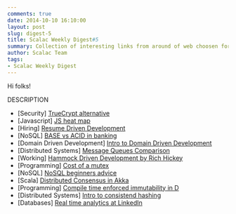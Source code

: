 ```yaml
---
comments: true
date: 2014-10-10 16:10:00
layout: post
slug: digest-5
title: Scalac Weekly Digest#5
summary: Collection of interesting links from around of web choosen for you by scalac team
author: Scalac Team
tags:
- Scalac Weekly Digest
---
```


Hi folks! 

DESCRIPTION

* \[Security\] [TrueCrypt alternative](http://www.esecurityplanet.com/open-source-security/veracrypt-a-worthy-truecrypt-alternative.html)
* \[Javascript\] [JS heat map](https://github.com/zeman/perfmap)
* \[Hiring\] [Resume Driven Development](http://radar.oreilly.com/2014/10/resume-driven-development.html)
* \[NoSQL\] [BASE vs ACID in banking](http://highscalability.com/blog/2013/5/1/myth-eric-brewer-on-why-banks-are-base-not-acid-availability.html)
* \[Domain Driven Development\] [Intro to Domain Driven Development](http://www.ntcoding.blogspot.com/2014/05/come-and-join-innovative-ddd-community.html)
* \[Distributed Systems\] [Message Queues Comparison](http://www.bravenewgeek.com/dissecting-message-queues/)
* \[Working\] [Hammock Driven Development by Rich Hickey](https://www.youtube.com/watch?v=f84n5oFoZBc)
* \[Programming\] [Cost of a mutex](http://mortoray.com/2011/12/16/how-does-a-mutex-work-what-does-it-cost/)
* \[NoSQL\] [NoSQL beginners advice](http://architects.dzone.com/articles/nosql-advice-i-wish-someone)
* \[Scala\] [Distributed Consensus in Akka](http://letitcrash.com/post/98879157982/introduction-to-distributed-consesnus-by-konrad)
* \[Programming\] [Compile time enforced immutability in D](http://www.drdobbs.com/architecture-and-design/function-purity-and-immutable-data-struc/240169087)
* \[Distributed Systems\] [Intro to consistend hashing](http://digest.nushackers.org/2014/09/25/consistent-hashing/)
* \[Databases\] [Real time analytics at LinkedIn](http://engineering.linkedin.com/analytics/real-time-analytics-massive-scale-pinot)
